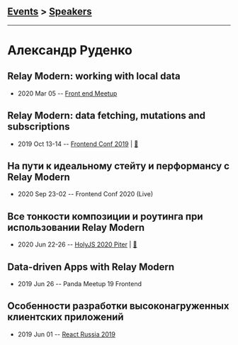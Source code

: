 ## [Events](../README.md) > [Speakers](../speakers.md)
---

# Александр Руденко

## Relay Modern: working with local data
- 2020 Mar 05 -- [Front end Meetup](https://www.youtube.com/watch?v=WiaMtEKrKag)    
## Relay Modern: data fetching, mutations and subscriptions
- 2019 Oct 13-14 -- [Frontend Conf 2019](https://www.youtube.com/watch?v=tH56jQBzLEc)  | [:notebook:](https://drive.google.com/file/d/1BkTt_zJkE23QSlhcIj4-i8tt6enukXFG)  
## На пути к идеальному стейту и перформансу с Relay Modern
- 2020 Sep 23-02 -- Frontend Conf 2020 (Live)    
## Все тонкости композиции и роутинга при использовании Relay Modern
- 2020 Jun 22-26 -- [HolyJS 2020 Piter](https://youtu.be/BqhqFvozO-E)  | [:notebook:](https://downloads.ctfassets.net/nn534z2fqr9f/B4eqWWmppDWkkgidcO5DY/2e9fba3ceda8a32c70085306e9ede5a1/HolyJS-RelayModernComposition__Final.pdf)  
## Data-driven Apps with Relay Modern
- 2019 Jun 26 -- Panda Meetup 19 Frontend    
## Особенности разработки высоконагруженных клиентских приложений
- 2019 Jun 01 -- [React Russia 2019](https://www.youtube.com/watch?v=t_Zp2ZVKpU0)    
